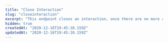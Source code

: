 ```yaml
---
title: "Close Interaction"
slug: "closeinteraction"
excerpt: "This endpoint closes an interaction, once there are no more actions (or logs) taking place within it, and it's initial goal is fulfilled. Interactions are the medium where VTEX and marketplaces interact about a specific event. They are how both agents inform Sent Offers about any changes made in an offer, in price, inventory, catalog information or status, for example. For every action that happens to the offer, the connector must create an Interaction notifying it, or update an existing one."
hidden: true
createdAt: "2020-12-16T19:45:10.159Z"
updatedAt: "2020-12-16T19:45:10.159Z"
---
```

